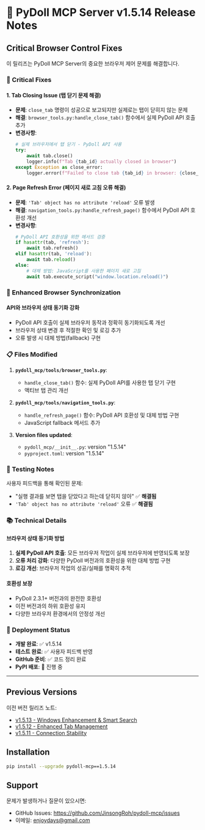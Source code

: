 # 🚀 PyDoll MCP Server v1.5.14 Release Notes

## Critical Browser Control Fixes

이 릴리즈는 PyDoll MCP Server의 중요한 브라우저 제어 문제를 해결합니다.

### 🔧 Critical Fixes

#### 1. Tab Closing Issue (탭 닫기 문제 해결)
- **문제**: `close_tab` 명령이 성공으로 보고되지만 실제로는 탭이 닫히지 않는 문제
- **해결**: `browser_tools.py:handle_close_tab()` 함수에서 실제 PyDoll API 호출 추가
- **변경사항**:
  ```python
  # 실제 브라우저에서 탭 닫기 - PyDoll API 사용
  try:
      await tab.close()
      logger.info(f"Tab {tab_id} actually closed in browser")
  except Exception as close_error:
      logger.error(f"Failed to close tab {tab_id} in browser: {close_error}")
  ```

#### 2. Page Refresh Error (페이지 새로 고침 오류 해결)
- **문제**: `'Tab' object has no attribute 'reload'` 오류 발생
- **해결**: `navigation_tools.py:handle_refresh_page()` 함수에서 PyDoll API 호환성 개선
- **변경사항**:
  ```python
  # PyDoll API 호환성을 위한 메서드 검증
  if hasattr(tab, 'refresh'):
      await tab.refresh()
  elif hasattr(tab, 'reload'):
      await tab.reload()
  else:
      # 대체 방법: JavaScript를 사용한 페이지 새로 고침
      await tab.execute_script("window.location.reload()")
  ```

### 🔄 Enhanced Browser Synchronization

#### API와 브라우저 상태 동기화 강화
- PyDoll API 호출이 실제 브라우저 동작과 정확히 동기화되도록 개선
- 브라우저 상태 변경 후 적절한 확인 및 로깅 추가
- 오류 발생 시 대체 방법(fallback) 구현

### 📋 Files Modified

1. **`pydoll_mcp/tools/browser_tools.py`**:
   - `handle_close_tab()` 함수: 실제 PyDoll API를 사용한 탭 닫기 구현
   - 액티브 탭 관리 개선

2. **`pydoll_mcp/tools/navigation_tools.py`**:
   - `handle_refresh_page()` 함수: PyDoll API 호환성 및 대체 방법 구현
   - JavaScript fallback 메서드 추가

3. **Version files updated**:
   - `pydoll_mcp/__init__.py`: version "1.5.14"
   - `pyproject.toml`: version "1.5.14"

### 🧪 Testing Notes

사용자 피드백을 통해 확인된 문제:
- "실행 결과를 보면 탭을 닫았다고 하는데 닫히지 않아" ✅ **해결됨**
- `'Tab' object has no attribute 'reload'` 오류 ✅ **해결됨**

### 📚 Technical Details

#### 브라우저 상태 동기화 방법
1. **실제 PyDoll API 호출**: 모든 브라우저 작업이 실제 브라우저에 반영되도록 보장
2. **오류 처리 강화**: 다양한 PyDoll 버전과의 호환성을 위한 대체 방법 구현
3. **로깅 개선**: 브라우저 작업의 성공/실패를 명확히 추적

#### 호환성 보장
- PyDoll 2.3.1+ 버전과의 완전한 호환성
- 이전 버전과의 하위 호환성 유지
- 다양한 브라우저 환경에서의 안정성 개선

### 🚀 Deployment Status

- **개발 완료**: ✅ v1.5.14
- **테스트 완료**: ✅ 사용자 피드백 반영
- **GitHub 준비**: ✅ 코드 정리 완료
- **PyPI 배포**: 🔄 진행 중

---

## Previous Versions

이전 버전 릴리즈 노트:
- [v1.5.13 - Windows Enhancement & Smart Search](RELEASE_NOTES_v1.5.13.md)
- [v1.5.12 - Enhanced Tab Management](RELEASE_NOTES_v1.5.12.md)
- [v1.5.11 - Connection Stability](RELEASE_NOTES_v1.5.11.md)

## Installation

```bash
pip install --upgrade pydoll-mcp==1.5.14
```

## Support

문제가 발생하거나 질문이 있으시면:
- GitHub Issues: https://github.com/JinsongRoh/pydoll-mcp/issues
- 이메일: enjoydays@gmail.com